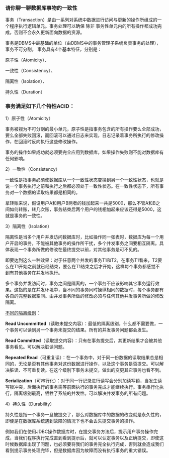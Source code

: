 ### 请你聊一聊数据库事物的一致性

事务（Transaction）是由一系列对系统中数据进行访问与更新的操作所组成的一个程序执行逻辑单元。事务处理可以确保 除非 事务性单元内的所有操作都成功完成，否则不会永久更新面向数据的资源。

事务是DBMS中最基础的单位（由DBMS中的事务管理子系统负责事务的处理），事务不可分割。
事务具有4个基本特征，分别是：

原子性（Atomicity）、

一致性（Consistency）、

隔离性（Isolation）、

持久性（Duration）


### 事务满足如下几个特性ACID：


1）原子性（Atomicity）

事务被视为不可分割的最小单元，原子性是指事务包含的所有操作要么全部成功，要么全部失败回滚，而回滚可以通过日志来实现，日志记录着事务所执行的修改操作，在回滚时反向执行这些修改操作。

事务的操作如果成功就必须要完全应用到数据库，如果操作失败则不能对数据库有任何影响。

2）一致性（Consistency）

一致性是指事务必须使数据库从一个一致性状态变换到另一个一致性状态，也就是说一个事务执行之前和执行之后都必须处于一致性状态。在一致性状态下，所有事务对一个数据的读取结果都是相同的。

拿转账来说，假设用户A和用户B两者的钱加起来一共是5000，那么不管A和B之间如何转账，转几次账，事务结束后两个用户的钱相加起来应该还得是5000，这就是事务的一致性。



3）隔离性（Isolation）

隔离性是当多个用户并发访问数据库时，比如操作同一张表时，数据库为每一个用户开启的事务，不能被其他事务的操作所干扰，多个并发事务之间要相互隔离。具体表现一个事务所做的修改在最终提交以前，对其他事务是可不见的。

即要达到这么一种效果：对于任意两个并发的事务T1和T2，在事务T1看来，T2要么在T1开始之前就已经结束，要么在T1结束之后才开始，这样每个事务都感觉不到有其他事务在并发地执行。

多个事务并发访问时，事务之间是隔离的，一个事务不应该影响其它事务运行效果。这指的是在并发环境中，当不同的事务同时操纵相同的数据时，每个事务都有各自的完整数据空间。由并发事务所做的修改必须与任何其他并发事务所做的修改隔离。

[不同的隔离级别](interview/interview-master/面试/数据库/DataBase/2.md)：

**Read Uncommitted**（读取未提交内容）：最低的隔离级别，什么都不需要做，一个事务可以读到另一个事务未提交的结果。所有的并发事务问题都会发生。

**Read Committed**（读取提交内容）：只有在事务提交后，其更新结果才会被其他事务看见。可以解决脏读问题。

**Repeated Read**（可重复读）：在一个事务中，对于同一份数据的读取结果总是相同的，无论是否有其他事务对这份数据进行操作，以及这个事务是否提交。可以解决脏读、不可重复读。在这个级别下事务未提交，做出的变更其它事务也看不到。

**Serialization**（可串行化）：对于同一行记录进行读写会分别加读写锁，当发生读写锁冲突，后面执行的事务需等前面执行的事务完成才能继续执行。事务串行化执行，隔离级别最高，牺牲了系统的并发性。可以解决并发事务的所有问题。


4）持久性（Durability）

持久性是指一个事务一旦被提交了，那么对数据库中的数据的改变就是永久性的，即便是在数据库系统遇到故障的情况下也不会丢失提交事务的操作。

例如我们在使用JDBC操作数据库时，在提交事务方法后，提示用户事务操作完成，当我们程序执行完成直到看到提示后，就可以认定事务以及正确提交，即使这时候数据库出现了问题，也必须要将我们的事务完全执行完成，否则就会造成我们看到提示事务处理完毕，但是数据库因为故障而没有执行事务的重大错误。

